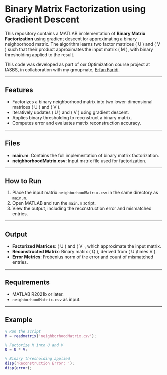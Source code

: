 # Binary Matrix Factorization using Gradient Descent

This repository contains a MATLAB implementation of **Binary Matrix Factorization** using gradient descent for approximating a binary neighborhood matrix. The algorithm learns two factor matrices \( U \) and \( V \) such that their product approximates the input matrix \( M \), with binary thresholding applied to the result.

This code was developed as part of our Optimization course project at IASBS, in collaboration with my groupmate, [Erfan Faridi](https://github.com/erfanfaridii/).

---

## Features
- Factorizes a binary neighborhood matrix into two lower-dimensional matrices \( U \) and \( V \).
- Iteratively updates \( U \) and \( V \) using gradient descent.
- Applies binary thresholding to reconstruct a binary matrix.
- Computes error and evaluates matrix reconstruction accuracy.

---

## Files
- **main.m**: Contains the full implementation of binary matrix factorization.
- **neighborhoodMatrix.csv**: Input matrix file used for factorization.
  
---

## How to Run
1. Place the input matrix `neighborhoodMatrix.csv` in the same directory as `main.m`.
2. Open MATLAB and run the `main.m` script.
3. View the output, including the reconstruction error and mismatched entries.

---

## Output
- **Factorized Matrices**: \( U \) and \( V \), which approximate the input matrix.
- **Reconstructed Matrix**: Binary matrix \( Q \), derived from \( U \times V \).
- **Error Metrics**: Frobenius norm of the error and count of mismatched entries.

---

## Requirements
- MATLAB R2021b or later.
- `neighborhoodMatrix.csv` as input.

---

## Example
```matlab
% Run the script
M = readmatrix('neighborhoodMatrix.csv');

% Factorize M into U and V
Q = U * V;

% Binary thresholding applied
disp('Reconstruction Error: ');
disp(error);
```